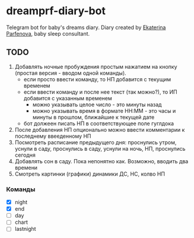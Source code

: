 # dreamprf-diary-bot

Telegram bot for baby's dreams diary. Diary created by [Ekaterina Parfenova](https://www.instagram.com/ekaterina.prf/), baby sleep consultant.

## TODO

1. Добавлять ночные пробуждения простым нажатием на кнопку (простая версия - вводом одной команды). 
   - если просто ввести команду, то НП добавится с текущим временем
   - если ввести команду и после нее текст (так можно?), то ИП добавится с указанным временем
     - можно указывать целое число - это минуты назад
     - можно указывать время в формате НН:ММ - это часы и минуты в прошлом, ближайшие к текущей дате
   - бот должеен писать НП в соответствующее поле гуглдока
2. После добавления НП опционально можно ввести комментарии к последнему ввееденному НП
3. Посмотреть расписание предыдущего дня: проснулись утром, уснули в саду, проснулись в саду, уснули на ночь, НП, проснулись сегодня
4. Добавлять сон в саду. Пока непонятно как. Возможно, вводить два времени
5. Смотреть картинки (графики) динамики ДС, НС, колво НП

### Команды

- [x] night
- [x] end
- [ ] day
- [ ] chart
- [ ] lastnight
